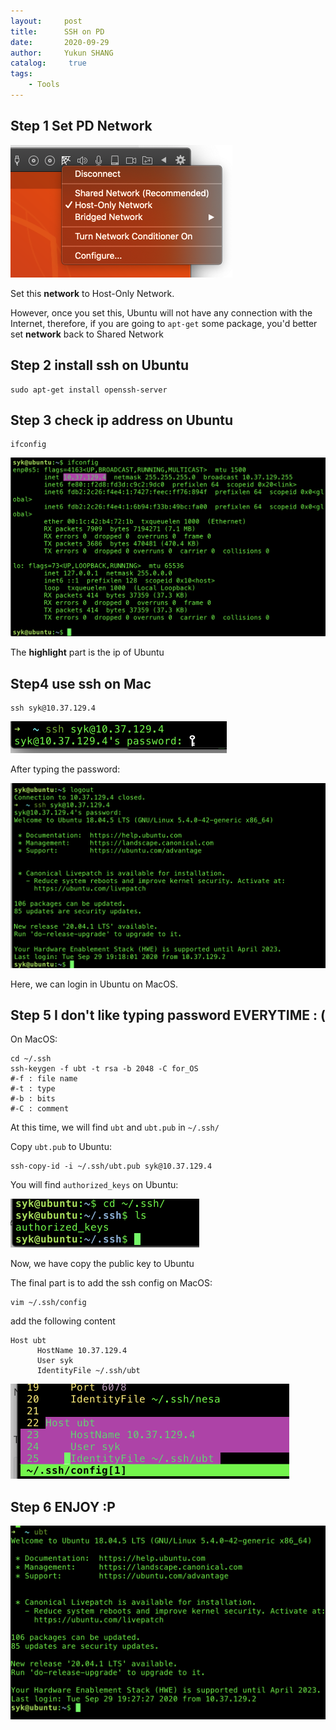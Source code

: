 ```yaml
---
layout:     post
title:      SSH on PD
date:       2020-09-29
author:     Yukun SHANG
catalog: 	 true
tags:
    - Tools
---
```


## Step 1 Set PD Network

<img src="2020-09-29-SSH.assets/Screen Shot 2020-09-29 at 19.14.19.png" alt="Screen Shot 2020-09-29 at 19.14.19" style="zoom:50%;" />

Set this **network** to Host-Only Network.

However, once you set this, Ubuntu will not have any connection with the Internet, therefore, if you are going to `apt-get` some package, you'd better set **network** back to Shared Network



## Step 2 install ssh on Ubuntu

```
sudo apt-get install openssh-server
```



## Step 3 check ip address on Ubuntu

```
ifconfig
```

<img src="2020-09-29-SSH.assets/Screen Shot 2020-09-29 at 19.18.23.png" alt="Screen Shot 2020-09-29 at 19.18.23" style="zoom:50%;" />

The **highlight** part is the ip of Ubuntu

## Step4  use ssh on Mac

```
ssh syk@10.37.129.4
```

<img src="2020-09-29-SSH.assets/Screen Shot 2020-09-29 at 19.19.35.png" alt="Screen Shot 2020-09-29 at 19.19.35" style="zoom:50%;" />

After typing the password:

<img src="2020-09-29-SSH.assets/Screen Shot 2020-09-29 at 19.20.22.png" alt="Screen Shot 2020-09-29 at 19.20.22" style="zoom:50%;" />

Here, we can login in Ubuntu on MacOS.



## Step 5 I don't like typing password EVERYTIME : (

On MacOS:

```shell
cd ~/.ssh
ssh-keygen -f ubt -t rsa -b 2048 -C for_OS  
#-f : file name
#-t : type
#-b : bits
#-C : comment
```

At this time, we will find `ubt` and `ubt.pub` in `~/.ssh/`



Copy `ubt.pub` to Ubuntu:

```
ssh-copy-id -i ~/.ssh/ubt.pub syk@10.37.129.4
```

You will find `authorized_keys` on Ubuntu:

<img src="2020-09-29-SSH.assets/Screen Shot 2020-09-29 at 19.27.36.png" alt="Screen Shot 2020-09-29 at 19.27.36" style="zoom:50%;" />

Now, we have copy the public key to Ubuntu



The final part is to add the ssh config on  MacOS:

```shell
vim ~/.ssh/config
```

add the following content

```shell
Host ubt
      HostName 10.37.129.4
      User syk
      IdentityFile ~/.ssh/ubt
```

<img src="2020-09-29-SSH.assets/Screen Shot 2020-09-29 at 19.30.20.png" alt="Screen Shot 2020-09-29 at 19.30.20" style="zoom:50%;" />



## Step 6 ENJOY :P

<img src="2020-09-29-SSH.assets/Screen Shot 2020-09-29 at 19.31.06.png" alt="Screen Shot 2020-09-29 at 19.31.06" style="zoom:50%;" />